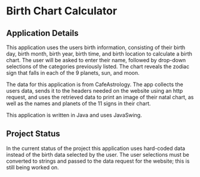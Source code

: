 # Birth Chart Calculator

## Application Details

This application uses the users birth information, consisting of their birth day, birth month, birth year, birth time, and birth location to calculate a birth chart. The user will be asked to enter their name, followed by drop-down selections of the categories previously listed. The chart reveals the zodiac sign that falls in each of the 9 planets, sun, and moon. 

The data for this application is from CafeAstrology. The app collects the users data, sends it to the headers needed on the website using an http request, and uses the retrieved data to print an image of their natal chart, as well as the names and planets of the 11 signs in their chart.

This application is written in Java and uses JavaSwing.

## Project Status

In the current status of the project this application uses hard-coded data instead of the birth data selected by the user. The user selections must be converted to strings and passed to the data request for the website; this is still being worked on. 
